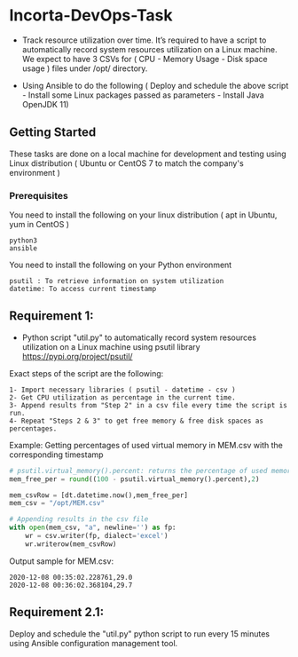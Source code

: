 # Incorta-DevOps-Task

- Track resource utilization over time. It’s required to have a script to automatically record system resources utilization on a Linux
machine. We expect to have 3 CSVs  for ( CPU - Memory Usage - Disk space usage ) files under /opt/ directory.

- Using Ansible to do the following ( Deploy and schedule the above script - Install some Linux packages passed as parameters - Install Java OpenJDK 11)

## Getting Started

These tasks are done on a local machine for development and testing using Linux distribution ( Ubuntu or CentOS 7 to match the company's environment )

### Prerequisites

You need to install the following on your linux distribution ( apt in Ubuntu, yum in CentOS )

```
python3
ansible
```
You need to install the following on your Python environment 
```
psutil : To retrieve information on system utilization
datetime: To access current timestamp
```
## Requirement 1:
- Python script "util.py" to automatically record system resources utilization on a Linux machine using psutil library <https://pypi.org/project/psutil/>  

Exact steps of the script are the following:
```
1- Import necessary libraries ( psutil - datetime - csv )
2- Get CPU utilization as percentage in the current time.
3- Append results from "Step 2" in a csv file every time the script is run.
4- Repeat "Steps 2 & 3" to get free memory & free disk spaces as percentages.
```
Example: Getting percentages of used virtual memory in MEM.csv with the corresponding timestamp
```python
# psutil.virtual_memory().percent: returns the percentage of used memory
mem_free_per = round((100 - psutil.virtual_memory().percent),2)

mem_csvRow = [dt.datetime.now(),mem_free_per]
mem_csv = "/opt/MEM.csv"

# Appending results in the csv file
with open(mem_csv, "a", newline='') as fp:
    wr = csv.writer(fp, dialect='excel')
    wr.writerow(mem_csvRow)
```
Output sample for MEM.csv:
``` 
2020-12-08 00:35:02.228761,29.0
2020-12-08 00:36:02.368104,29.7
```
## Requirement 2.1:
Deploy and schedule the "util.py" python script to run every 15 minutes using Ansible configuration management tool.

